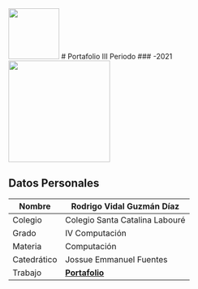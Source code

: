 <img width="100px" src="https://jefuentes80.github.io/starup_scl/img/logo_SCL%20(3).png">
# Portafolio III Periodo
### -2021

<img style="width:200px" src="https://images.unsplash.com/photo-1542831371-29b0f74f9713?ixid=MnwxMjA3fDB8MHxwaG90by1wYWdlfHx8fGVufDB8fHx8&ixlib=rb-1.2.1&auto=format&fit=crop&w=750&q=80">

## Datos Personales
| Nombre  | Rodrigo Vidal Guzmán Díaz  |
| ------------ | ------------ |
|  Colegio |  Colegio  Santa Catalina Labouré  |
| Grado  |  IV Computación |
| Materia  | Computación  |
| Catedrático  |  Jossue Emmanuel Fuentes |
| Trabajo  |  <a href="https://rodrigovidalguzmandiaz.github.io/Ejercicio_2/"><strong>Portafolio</strong></a> |
